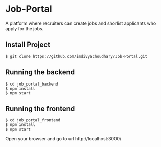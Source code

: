 # Job-Portal

A platform where recruiters can create jobs and shorlist applicants who apply for the jobs.

## Install Project

    $ git clone https://github.com/imdivyachoudhary/Job-Portal.git

## Running the backend

    $ cd job_portal_backend
    $ npm install
    $ npm start

## Running the frontend

    $ cd job_portal_frontend
    $ npm install
    $ npm start

Open your browser and go to url http://localhost:3000/
  
